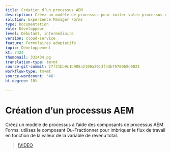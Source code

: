 ```yaml
---
title: Création d’un processus AEM
description: Créez un modèle de processus pour imiter votre processus d’entreprise.
solution: Experience Manager Forms
type: Documentation
role: Développeur
level: Débutant, intermédiaire
version: cloud-service
feature: Formulaires adaptatifs
topic: Développement
kt: 7424
thumbnail: 332434.pg
translation-type: tm+mt
source-git-commit: 27f21bb9c1b905a2100a5013fe3b75760b9d6821
workflow-type: tm+mt
source-wordcount: '46'
ht-degree: 10%

---
```



# Création d’un processus AEM

Créez un modèle de processus à l’aide des composants de processus AEM Forms. utilisez le composant Ou-Fractionner pour imbriquer le flux de travail en fonction de la valeur de la variable de revenu total.

>[!VIDEO](https://video.tv.adobe.com/v/332434?quality=12&learn=on)

